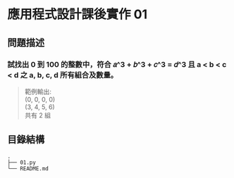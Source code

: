 # 應用程式設計課後實作 01

## 問題描述

### 試找出 0 到 100 的整數中，符合 𝑎^3 + 𝑏^3 + 𝑐^3 = 𝑑^3 且 a < b < c < d 之 a, b, c, d 所有組合及數量。
> 範例輸出:  
(0, 0, 0, 0)  
(3, 4, 5, 6)  
共有 2 組

## 目錄結構
    .
    ├── 01.py                
    └── README.md